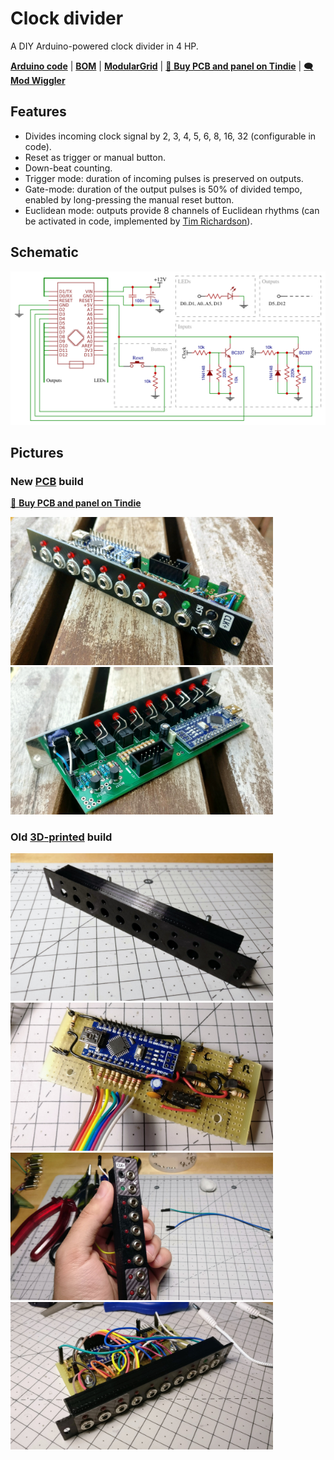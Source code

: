 Clock divider
=============

A DIY Arduino-powered clock divider in 4 HP.

**[Arduino code][1]** | **[BOM][5]** | **[ModularGrid][2]** | [🛒 **Buy PCB and panel on Tindie**][3] | [🗨️ **Mod Wiggler**][4]

[1]: clock-divider.ino
[5]: bom.csv
[2]: https://www.modulargrid.net/e/joeseggiola-clock-divider
[3]: https://www.tindie.com/products/joeseggiola/clock-divider-for-eurorack-pcb-panel/
[4]: https://modwiggler.com/forum/viewtopic.php?t=214669

Features
--------

- Divides incoming clock signal by 2, 3, 4, 5, 6, 8, 16, 32 (configurable in code).
- Reset as trigger or manual button.
- Down-beat counting.
- Trigger mode: duration of incoming pulses is preserved on outputs.
- Gate-mode: duration of the output pulses is 50% of divided tempo, enabled by long-pressing the manual reset button.
- Euclidean mode: outputs provide 8 channels of Euclidean rhythms (can be activated in code, implemented by [Tim Richardson](https://github.com/timini/arduino-eurorack-projects/tree/master/clock-divider-euclid-mod)).

Schematic
---------

![](schematic.png)

Pictures
--------

### New [PCB](pcb/) build

[🛒 **Buy PCB and panel on Tindie**][3]

<img src="pictures/IMG_20210702_130542.jpg" width="420"> <img src="pictures/IMG_20210702_130610.jpg" width="420"> 

### Old [3D-printed](3d/) build

<img src="pictures/IMG_20190107_215258.jpg" width="420"> <img src="pictures/IMG_20190112_224337.jpg" width="420"> <img src="pictures/IMG_20190306_214855.jpg" width="420"> <img src="pictures/IMG_20190307_225219.jpg" width="420">
